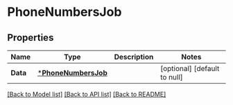 # PhoneNumbersJob

## Properties
Name | Type | Description | Notes
------------ | ------------- | ------------- | -------------
**Data** | [***PhoneNumbersJob**](PhoneNumbersJob.md) |  | [optional] [default to null]

[[Back to Model list]](../README.md#documentation-for-models) [[Back to API list]](../README.md#documentation-for-api-endpoints) [[Back to README]](../README.md)

